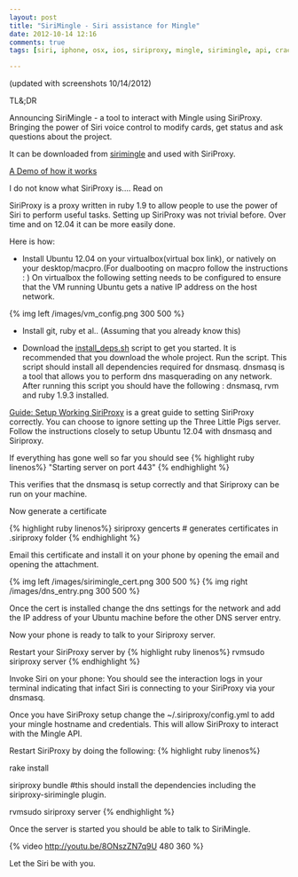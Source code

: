 ```yaml
---
layout: post
title: "SiriMingle - Siri assistance for Mingle"
date: 2012-10-14 12:16
comments: true
tags: [siri, iphone, osx, ios, siriproxy, mingle, sirimingle, api, crack, httparty, plugin, robot, sudo]

---
```

(updated with screenshots 10/14/2012)

TL&;DR

Announcing SiriMingle - a tool to interact with Mingle using SiriProxy. Bringing the power of Siri voice control to modify cards, get status and ask questions about the project. 

It can be downloaded from [sirimingle](http://github.com/betarelease/sirimingle.git) and used with SiriProxy.

[A Demo of how it works](http://youtu.be/8ONszZN7q9U)

I do not know what SiriProxy is.... Read on

SiriProxy is a proxy written in ruby 1.9 to allow people to use the power of Siri to perform useful tasks. Setting up SiriProxy was not trivial before. Over time and on 12.04 it can be more easily done. 

Here is how:

* Install Ubuntu 12.04 on your virtualbox(virtual box link), or natively on your desktop/macpro.(For dualbooting on macpro follow the instructions : )
On virtualbox the following setting needs to be configured to ensure that the VM running Ubuntu gets a native IP address on the host network. 

{% img left /images/vm_config.png 300 500 %}

* Install git, ruby et al.. (Assuming that you already know this)

* Download the [install_deps.sh](http://github.com/betarelease/SiriProxy.git/install_deps.sh) script to get you started. It is recommended that you download the whole project.
Run the script. This script should install all dependencies required for dnsmasq. dnsmasq is a tool that allows you to perform dns masquerading on any network. After running this script you should have the following : dnsmasq, rvm and ruby 1.9.3 installed.

[Guide: Setup Working SiriProxy](http://www.techjawa.com/2012/01/31/guide-setup-working-siriproxy-three-little-pigs/) is a great guide to setting SiriProxy correctly. You can choose to ignore setting up the Three Little Pigs server.
Follow the instructions closely to setup Ubuntu 12.04 with dnsmasq and Siriproxy.  

If everything has gone well so far you should see 
{% highlight ruby linenos%}
"Starting server on port 443"
{% endhighlight %}

This verifies that the dnsmasq is setup correctly and that Siriproxy can be run on your machine. 

Now generate a certificate 
 
{% highlight ruby linenos%}
siriproxy gencerts # generates certificates in .siriproxy folder
{% endhighlight %}

Email this certificate and install it on your phone by opening the email and opening the attachment. 

{% img left /images/sirimingle_cert.png 300 500 %}
{% img right /images/dns_entry.png 300 500 %}

Once the cert is installed change the dns settings for the network and add the IP address of your Ubuntu machine before the other DNS server entry.

Now your phone is ready to talk to your Siriproxy server.

Restart your SiriProxy server by 
{% highlight ruby linenos%}
rvmsudo siriproxy server
{% endhighlight %}


Invoke Siri on your phone: You should see the interaction logs in your terminal indicating that infact Siri is connecting to your SiriProxy via your dnsmasq. 

Once you have SiriProxy setup change the ~/.siriproxy/config.yml to add your mingle hostname and credentials. This will allow SiriProxy to interact with the Mingle API.

Restart SiriProxy by doing the following:
{% highlight ruby linenos%}

rake install

siriproxy bundle #this should install the dependencies including the siriproxy-sirimingle plugin.

rvmsudo siriproxy server
{% endhighlight %}

Once the server is started you should be able to talk to SiriMingle.

{% video http://youtu.be/8ONszZN7q9U 480 360 %}

Let the Siri be with you.